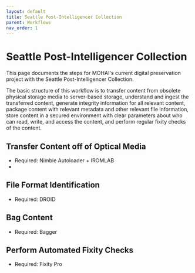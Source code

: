 ```yaml
---
layout: default
title: Seattle Post-Intelligencer Collection
parent: Workflows
nav_order: 1
---
```

# Seattle Post-Intelligencer Collection
This page documents the steps for MOHAI's current digital preservation project with the Seattle Post-Intelligencer Collection. 

The basic structure of this workflow is to transfer content from obsolete physical storage media to server-based storage, understand and ingest the transferred content, generate integrity information for all relevant content, package content with relevant metadata and other relevant file information, store content in a secured environment with clear parameters about who can read, write, and access the content, and perform regular fixity checks of the content.

## Transfer Content off of Optical Media
* Required: Nimbie Autoloader + IROMLAB
* 
  
## File Format Identification
* Required: DROID

## Bag Content
* Required: Bagger
  
## Perform Automated Fixity Checks
* Required: Fixity Pro
